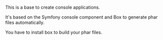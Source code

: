This is a base to create console applications.

It's based on the Symfony console component and Box to generate phar files automatically.

You have to install box to build your phar files.
